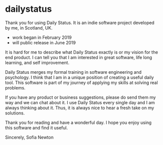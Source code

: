 # dailystatus

Thank you for using Daily Status. It is an indie software project developed by me, in Scotland, UK. 

- work began in February 2019
- will public release in June 2019

It is hard for me to describe what Daily Status exactly is or my vision for the end product. I can tell you that I am interested in great software, life long learning, and self improvement. 

Daily Status merges my formal training in software engineering and psychology. I think that I am in a unique position of creating a useful daily tool. This software is part of my journey of applying my skills at solving real problems.

If you have any product or business suggestions, please do send them my way and we can chat about it. I use Daily Status every single day and I am always thinking about it. Thus, it is always nice to hear a fresh take on my solutions.

Thank you for reading and have a wonderful day.
I hope you enjoy using this software and find it useful.

Sincerely,
Sofia Newton
